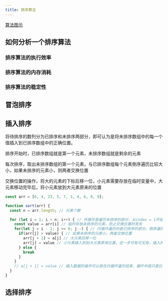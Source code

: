 ```yaml
---
title: 排序算法
---
```


[算法图示](https://visualgo.net/zh/sorting)

## 如何分析一个排序算法

### 排序算法的执行效率

### 排序算法的内存消耗

### 排序算法的稳定性

## 冒泡排序

## 插入排序

将待排序的数列分为已排序和未排序两部分，即可认为是将未排序数组中的每一个值插入到已排序数组中的正确位置。

排序开始时，已排序数组就是第一个元素，未排序数组就是剩余的元素

每次排序，取出未排序数组的第一个元素，与已排序数组每个元素倒序遍历比较大小，如果未排序的元素小，则两者交换位置

交换位置的操作，将大的元素的下标后移一位，小元素需要存放在临时变量中，大元素移动完毕后，将小元素放到大元素原来的位置

```js
const arr = [6, 4, 23, 5, 7, 3, 4, 6, 8, 9];

function sort(arr) {
  const n = arr.length; // 元素个数

  for (let i = 1; i < n; i++) { // 外循环是遍历未排序的部分，从index = 1开始
    const value = arr[i] // 临时存放未排序的元素，防止交换位置时丢失
    for(let j = i - 1; j >= 0; j--) { // 内循环遍历的是已排序的部分，倒序遍历，依次与arr[i]比较
      if(arr[j] > value) { // 如果未排序的元素小，两者交换位置
        arr[j + 1] = a[j] // 大元素后移一位
        arr[j] = value // 小元素插入到到大元素原来位置，这一步可有可无有，插入的操作在遍历结束的时候执行一次也行
      } else {
        break
      }
    }
    // a[j + 1] = value // 插入数据的操作可以放在内循环遍历结束，循环中就只是比较大小和移动大元素。不过我自己认为这个对理解不太友好
  }
}
```

## 选择排序
